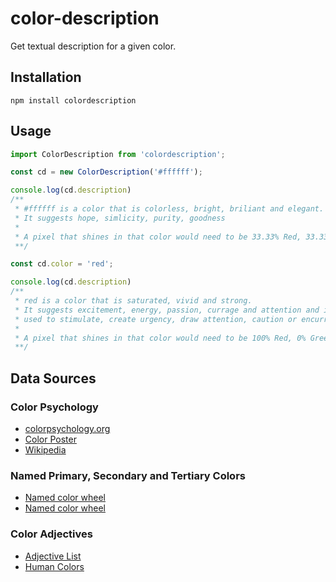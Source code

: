 # color-description
Get textual description for a given color.

## Installation
`npm install colordescription`
## Usage

```js
import ColorDescription from 'colordescription';

const cd = new ColorDescription('#ffffff');

console.log(cd.description) 
/**
 * #ffffff is a color that is colorless, bright, briliant and elegant. 
 * It suggests hope, simlicity, purity, goodness
 * 
 * A pixel that shines in that color would need to be 33.33% Red, 33.33% Green and * 33.33% Blue.
 **/

const cd.color = 'red';

console.log(cd.description) 
/**
 * red is a color that is saturated, vivid and strong. 
 * It suggests excitement, energy, passion, currage and attention and is often
 * used to stimulate, create urgency, draw attention, caution or encurrage. 
 * 
 * A pixel that shines in that color would need to be 100% Red, 0% Green and 0 Blue.
 **/
```

## Data Sources

### Color Psychology

- [colorpsychology.org](https://www.colorpsychology.org/)
- [Color Poster](https://graf1x.com/color-psychology-emotion-meaning-poster/)
- [Wikipedia](https://en.wikipedia.org/wiki/Color_psychology#:~:text=Color%20psychology%20is%20the%20study,as%20the%20taste%20of%20food.&text=Colors%20can%20also%20enhance%20the,are%20generally%20used%20as%20stimulants.)
  
### Named Primary, Secondary and Tertiary Colors

- [Named color wheel](https://en.wikipedia.org/wiki/Hue#24_hues_of_HSL/HSV)
- [Named color wheel](https://www.color-meanings.com/primary-secondary-tertiary-colors/)

### Color Adjectives

- [Adjective List](https://grammar.yourdictionary.com/grammar/word-lists/list-of-words-to-describe-colors.html)
- [Human Colors](https://github.com/vasilisvg/human-colours/blob/master/js/human-colours-en-gb.js)